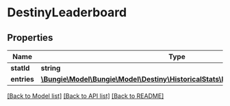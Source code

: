 # DestinyLeaderboard

## Properties
Name | Type | Description | Notes
------------ | ------------- | ------------- | -------------
**statId** | **string** |  | [optional] 
**entries** | [**\Bungie\Model\\Bungie\Model\Destiny\HistoricalStats\DestinyLeaderboardEntry[]**](DestinyLeaderboardEntry.md) |  | [optional] 

[[Back to Model list]](../README.md#documentation-for-models) [[Back to API list]](../README.md#documentation-for-api-endpoints) [[Back to README]](../README.md)


